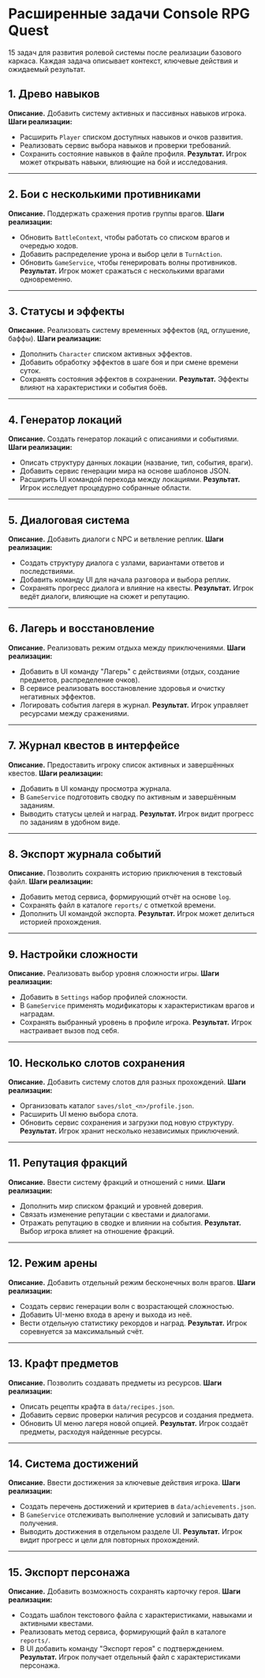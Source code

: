 # Расширенные задачи Console RPG Quest

15 задач для развития ролевой системы после реализации базового каркаса. Каждая задача описывает контекст, ключевые действия и ожидаемый результат.

## 1. Древо навыков
**Описание.** Добавить систему активных и пассивных навыков игрока.
**Шаги реализации:**
- Расширить `Player` списком доступных навыков и очков развития.
- Реализовать сервис выбора навыков и проверки требований.
- Сохранить состояние навыков в файле профиля.
**Результат.** Игрок может открывать навыки, влияющие на бой и исследования.

---

## 2. Бои с несколькими противниками
**Описание.** Поддержать сражения против группы врагов.
**Шаги реализации:**
- Обновить `BattleContext`, чтобы работать со списком врагов и очередью ходов.
- Добавить распределение урона и выбор цели в `TurnAction`.
- Обновить `GameService`, чтобы генерировать волны противников.
**Результат.** Игрок может сражаться с несколькими врагами одновременно.

---

## 3. Статусы и эффекты
**Описание.** Реализовать систему временных эффектов (яд, оглушение, баффы).
**Шаги реализации:**
- Дополнить `Character` списком активных эффектов.
- Добавить обработку эффектов в шаге боя и при смене времени суток.
- Сохранять состояния эффектов в сохранении.
**Результат.** Эффекты влияют на характеристики и события боёв.

---

## 4. Генератор локаций
**Описание.** Создать генератор локаций с описаниями и событиями.
**Шаги реализации:**
- Описать структуру данных локации (название, тип, события, враги).
- Добавить сервис генерации мира на основе шаблонов JSON.
- Расширить UI командой перехода между локациями.
**Результат.** Игрок исследует процедурно собранные области.

---

## 5. Диалоговая система
**Описание.** Добавить диалоги с NPC и ветвление реплик.
**Шаги реализации:**
- Создать структуру диалога с узлами, вариантами ответов и последствиями.
- Добавить команду UI для начала разговора и выбора реплик.
- Сохранять прогресс диалога и влияние на квесты.
**Результат.** Игрок ведёт диалоги, влияющие на сюжет и репутацию.

---

## 6. Лагерь и восстановление
**Описание.** Реализовать режим отдыха между приключениями.
**Шаги реализации:**
- Добавить в UI команду "Лагерь" с действиями (отдых, создание предметов, распределение очков).
- В сервисе реализовать восстановление здоровья и очистку негативных эффектов.
- Логировать события лагеря в журнал.
**Результат.** Игрок управляет ресурсами между сражениями.

---

## 7. Журнал квестов в интерфейсе
**Описание.** Предоставить игроку список активных и завершённых квестов.
**Шаги реализации:**
- Добавить в UI команду просмотра журнала.
- В `GameService` подготовить сводку по активным и завершённым заданиям.
- Выводить статусы целей и наград.
**Результат.** Игрок видит прогресс по заданиям в удобном виде.

---

## 8. Экспорт журнала событий
**Описание.** Позволить сохранять историю приключения в текстовый файл.
**Шаги реализации:**
- Добавить метод сервиса, формирующий отчёт на основе `log`.
- Сохранять файл в каталоге `reports/` с отметкой времени.
- Дополнить UI командой экспорта.
**Результат.** Игрок может делиться историей прохождения.

---

## 9. Настройки сложности
**Описание.** Реализовать выбор уровня сложности игры.
**Шаги реализации:**
- Добавить в `Settings` набор профилей сложности.
- В `GameService` применять модификаторы к характеристикам врагов и наградам.
- Сохранять выбранный уровень в профиле игрока.
**Результат.** Игрок настраивает вызов под себя.

---

## 10. Несколько слотов сохранения
**Описание.** Добавить систему слотов для разных прохождений.
**Шаги реализации:**
- Организовать каталог `saves/slot_<n>/profile.json`.
- Расширить UI меню выбора слота.
- Обновить сервис сохранения и загрузки под новую структуру.
**Результат.** Игрок хранит несколько независимых приключений.

---

## 11. Репутация фракций
**Описание.** Ввести систему фракций и отношений с ними.
**Шаги реализации:**
- Дополнить мир списком фракций и уровней доверия.
- Связать изменение репутации с квестами и диалогами.
- Отражать репутацию в сводке и влиянии на события.
**Результат.** Выбор игрока влияет на отношение фракций.

---

## 12. Режим арены
**Описание.** Добавить отдельный режим бесконечных волн врагов.
**Шаги реализации:**
- Создать сервис генерации волн с возрастающей сложностью.
- Добавить UI-меню входа в арену и выхода из неё.
- Вести отдельную статистику рекордов и наград.
**Результат.** Игрок соревнуется за максимальный счёт.

---

## 13. Крафт предметов
**Описание.** Позволить создавать предметы из ресурсов.
**Шаги реализации:**
- Описать рецепты крафта в `data/recipes.json`.
- Добавить сервис проверки наличия ресурсов и создания предмета.
- Обновить UI меню лагеря новой опцией.
**Результат.** Игрок создаёт предметы, расходуя найденные ресурсы.

---

## 14. Система достижений
**Описание.** Ввести достижения за ключевые действия игрока.
**Шаги реализации:**
- Создать перечень достижений и критериев в `data/achievements.json`.
- В `GameService` отслеживать выполнение условий и записывать дату получения.
- Выводить достижения в отдельном разделе UI.
**Результат.** Игрок видит прогресс и цели для повторных прохождений.

---

## 15. Экспорт персонажа
**Описание.** Добавить возможность сохранять карточку героя.
**Шаги реализации:**
- Создать шаблон текстового файла с характеристиками, навыками и активными квестами.
- Реализовать метод сервиса, формирующий файл в каталоге `reports/`.
- В UI добавить команду "Экспорт героя" с подтверждением.
**Результат.** Игрок получает отдельный файл с характеристиками персонажа.
